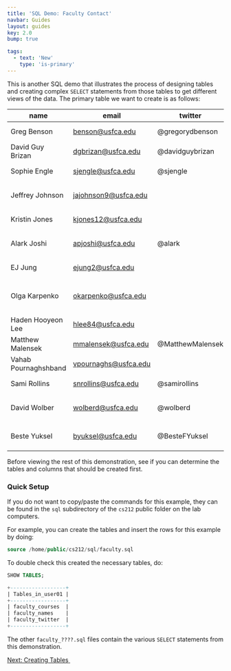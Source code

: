 ```yaml
---
title: 'SQL Demo: Faculty Contact'
navbar: Guides
layout: guides
key: 2.0
bump: true

tags:
  - text: 'New'
    type: 'is-primary'
---
```


This is another SQL demo that illustrates the process of designing tables and creating complex `SELECT` statements from those tables to get different views of the data. The primary table we want to create is as follows:

| name                 | email                | twitter          | courses                        |
|----------------------|----------------------|------------------|--------------------------------|
| Greg Benson          | benson@usfca.edu     | @gregorydbenson  | CS 315, CS 326                 |
| David Guy Brizan     | dgbrizan@usfca.edu   | @davidguybrizan  | CS 245                         |
| Sophie Engle         | sjengle@usfca.edu    | @sjengle         | CS 212, CS 360                 |
| Jeffrey Johnson      | jajohnson9@usfca.edu |                  | CS 107, CS 110, CS 490         |
| Kristin Jones        | kjones12@usfca.edu   |                  | CS 107, CS 345                 |
| Alark Joshi          | apjoshi@usfca.edu    | @alark           | CS 110, CS 112, CS 360         |
| EJ Jung              | ejung2@usfca.edu     |                  | CS 112, CS 245                 |
| Olga Karpenko        | okarpenko@usfca.edu  |                  | CS 112, CS 212, CS 245, CS 490 |
| Haden Hooyeon Lee    | hlee84@usfca.edu     |                  | NULL                           |
| Matthew Malensek     | mmalensek@usfca.edu  | @MatthewMalensek | CS 220, CS 326                 |
| Vahab Pournaghshband | vpournaghs@usfca.edu |                  | CS 221, CS 336                 |
| Sami Rollins         | snrollins@usfca.edu  | @samirollins     | CS 112, CS 212                 |
| David Wolber         | wolberd@usfca.edu    | @wolberd         | CS 107, CS 110, CS 112         |
| Beste Yuksel         | byuksel@usfca.edu    | @BesteFYuksel    | CS 107, CS 110, CS 490         |

Before viewing the rest of this demonstration, see if you can determine the tables and columns that should be created first.

### Quick Setup

If you do not want to copy/paste the commands for this example, they can be found in the `sql` subdirectory of the `cs212` public folder on the lab computers.

For example, you can create the tables and insert the rows for this example by doing:

```sql
source /home/public/cs212/sql/faculty.sql
```

To double check this created the necessary tables, do:

```sql
SHOW TABLES;
```

```sql
+------------------+
| Tables_in_user01 |
+------------------+
| faculty_courses  |
| faculty_names    |
| faculty_twitter  |
+------------------+
```

The other `faculty_????.sql` files contain the various `SELECT` statements from this demonstration.


<a href="sql-demo-creating.html" class="button is-primary"><span>Next: Creating Tables</span>&nbsp;<i class="fas fa-arrow-alt-right"></i></a>
